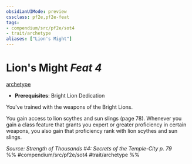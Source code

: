 ```yaml
---
obsidianUIMode: preview
cssclass: pf2e,pf2e-feat
tags:
- compendium/src/pf2e/sot4
- trait/archetype
aliases: ["Lion's Might"]
---
```

# Lion's Might  *Feat 4*  
[archetype](../../rules/traits/archetype.md)  

- **Prerequisites**: Bright Lion Dedication

You've trained with the weapons of the Bright Lions.

You gain access to lion scythes and sun slings (page 78). Whenever you gain a class feature that grants you expert or greater proficiency in certain weapons, you also gain that proficiency rank with lion scythes and sun slings.

*Source: Strength of Thousands #4: Secrets of the Temple-City p. 79*  
%% #compendium/src/pf2e/sot4 #trait/archetype %%
